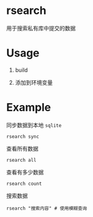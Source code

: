 # rsearch

用于搜索私有库中提交的数据

# Usage

1. build

2. 添加到环境变量

# Example

同步数据到本地 `sqlite`

```darcs
rsearch sync
```

查看所有数据

```darcs
rsearch all
```

查看有多少数据

```darcs
rsearch count
```

搜索数据

```darcs
rsearch "搜索内容" # 使用模糊查询
```
